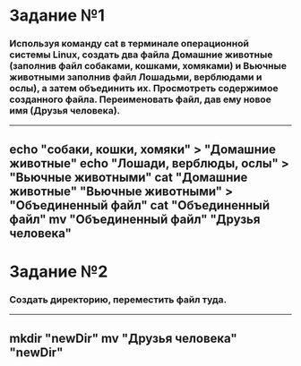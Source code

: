 # Задание №1
### Используя команду cat в терминале операционной системы Linux, создать два файла Домашние животные (заполнив файл собаками, кошками, хомяками) и Вьючные животными заполнив файл Лошадьми, верблюдами и ослы), а затем объединить их. Просмотреть содержимое созданного файла. Переименовать файл, дав ему новое имя (Друзья человека).
---
echo "собаки, кошки, хомяки" > "Домашние животные"
echo "Лошади, верблюды, ослы" > "Вьючные животными"
cat "Домашние животные" "Вьючные животными" > "Объединенный файл"
cat "Объединенный файл"
mv "Объединенный файл" "Друзья человека"
---
# Задание №2
### Создать директорию, переместить файл туда.
---
mkdir "newDir"
mv "Друзья человека" "newDir"
---
